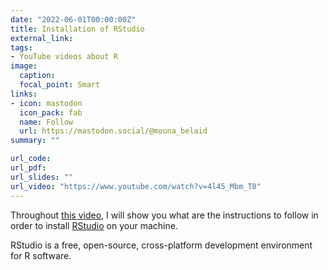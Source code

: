 ```yaml
---
date: "2022-06-01T00:00:00Z"
title: Installation of RStudio
external_link: 
tags:
- YouTube videos about R
image: 
  caption: 
  focal_point: Smart
links:
- icon: mastodon
  icon_pack: fab
  name: Follow
  url: https://mastodon.social/@mouna_belaid
summary: ""

url_code: 
url_pdf: 
url_slides: ""
url_video: "https://www.youtube.com/watch?v=4l45_Mbm_T0"
---
```


Throughout [this video](https://www.youtube.com/watch?v=4l45_Mbm_T0), I will show you what are the instructions to follow in order to install [RStudio](https://www.rstudio.com/products/rstudio/download/) on your machine.

RStudio is a free, open-source, cross-platform development environment for R software.
